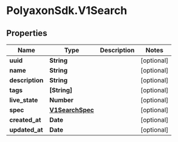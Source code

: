 # PolyaxonSdk.V1Search

## Properties

Name | Type | Description | Notes
------------ | ------------- | ------------- | -------------
**uuid** | **String** |  | [optional] 
**name** | **String** |  | [optional] 
**description** | **String** |  | [optional] 
**tags** | **[String]** |  | [optional] 
**live_state** | **Number** |  | [optional] 
**spec** | [**V1SearchSpec**](V1SearchSpec.md) |  | [optional] 
**created_at** | **Date** |  | [optional] 
**updated_at** | **Date** |  | [optional] 


